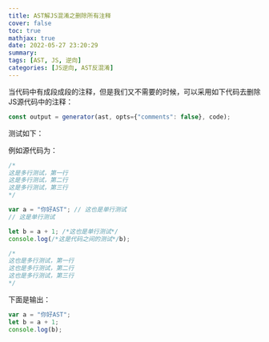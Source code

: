 ```yaml
---
title: AST解JS混淆之删除所有注释
cover: false
toc: true
mathjax: true
date: 2022-05-27 23:20:29
summary:
tags: [AST, JS, 逆向]
categories: [JS逆向, AST反混淆]
---
```




当代码中有成段成段的注释，但是我们又不需要的时候，可以采用如下代码去删除JS源代码中的注释：

```js
const output = generator(ast, opts={"comments": false}, code);
```



测试如下：

例如源代码为：

```js
/*
这是多行测试，第一行
这是多行测试，第二行
这是多行测试，第三行
*/

var a = "你好AST"; // 这也是单行测试
// 这是单行测试

let b = a + 1; /*这也是单行测试*/
console.log(/*这是代码之间的测试*/b);

/*
这也是多行测试，第一行
这也是多行测试，第二行
这也是多行测试，第三行
*/
```



下面是输出：

```js
var a = "你好AST";
let b = a + 1;
console.log(b);
```




